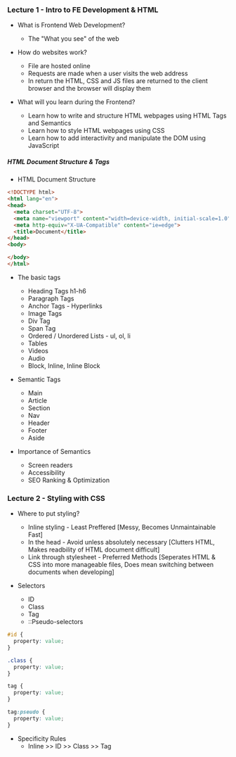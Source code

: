 ### Lecture 1 - Intro to FE Development & HTML

- What is Frontend Web Development?
  - The "What you see" of the web

- How do websites work?
  - File are hosted online
  - Requests are made when a user visits the web address
  - In return the HTML, CSS and JS files are returned to the client browser and the browser will display them

- What will you learn during the Frontend?
  - Learn how to write and structure HTML webpages using HTML Tags and Semantics
  - Learn how to style HTML webpages using CSS
  - Learn how to add interactivity and manipulate the DOM using JavaScript

##### HTML Document Structure & Tags

- HTML Document Structure

```HTML
<!DOCTYPE html>
<html lang="en">
<head>
  <meta charset="UTF-8">
  <meta name="viewport" content="width=device-width, initial-scale=1.0">
  <meta http-equiv="X-UA-Compatible" content="ie=edge">
  <title>Document</title>
</head>
<body>

</body>
</html>
```

- The basic tags
  - Heading Tags h1-h6
  - Paragraph Tags
  - Anchor Tags - Hyperlinks
  - Image Tags
  - Div Tag
  - Span Tag
  - Ordered / Unordered Lists - ul, ol, li
  - Tables
  - Videos
  - Audio
  - Block, Inline, Inline Block

- Semantic Tags
  - Main
  - Article
  - Section
  - Nav
  - Header
  - Footer
  - Aside

- Importance of Semantics
  - Screen readers
  - Accessibility
  - SEO Ranking & Optimization

### Lecture 2 - Styling with CSS

- Where to put styling?
  - Inline styling - Least Preffered [Messy, Becomes Unmaintainable Fast]
  - In the head - Avoid unless absolutely necessary [Clutters HTML, Makes readbility of HTML document difficult]
  - Link through stylesheet - Preferred Methods [Seperates HTML & CSS into more manageable files, Does mean switching between documents when developing]

- Selectors
  - ID
  - Class
  - Tag
  - ::Pseudo-selectors

```CSS
#id {
  property: value;
}

.class {
  property: value;
}

tag {
  property: value;
}

tag:pseudo {
  property: value;
}
```

- Specificity Rules
  - Inline >> ID >> Class >> Tag


